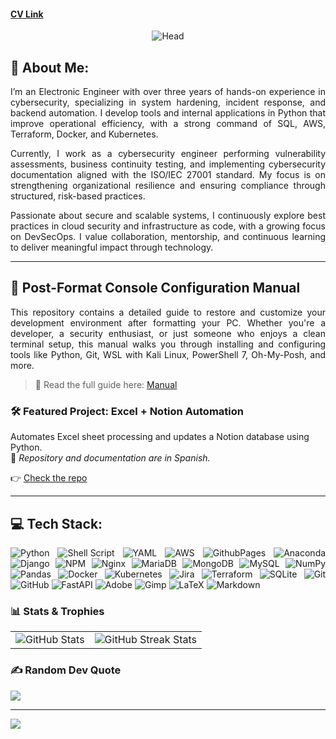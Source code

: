 #### [CV Link](https://1drv.ms/b/c/38a8ef003e56af79/EQYZbasgq9pIhbWY1cp63U4ByXcSaPTbFerRzRg5XbS3OA?e=hMT5Je)
<div align="center">
  
![Head](https://github.com/user-attachments/assets/86e0aed8-aa4d-4a48-80ed-acb98eb44ef1)

</div>


## 💫 About Me:

<div align="justify"><p>
I’m an Electronic Engineer with over three years of hands-on experience in cybersecurity, specializing in system hardening, incident response, and backend automation. I develop tools and internal applications in Python that improve operational efficiency, with a strong command of SQL, AWS, Terraform, Docker, and Kubernetes.

Currently, I work as a cybersecurity engineer performing vulnerability assessments, business continuity testing, and implementing cybersecurity documentation aligned with the ISO/IEC 27001 standard. My focus is on strengthening organizational resilience and ensuring compliance through structured, risk-based practices.

Passionate about secure and scalable systems, I continuously explore best practices in cloud security and infrastructure as code, with a growing focus on DevSecOps. I value collaboration, mentorship, and continuous learning to deliver meaningful impact through technology.
</p></div>

---

## 🧰 Post-Format Console Configuration Manual

<div align="justify">
This repository contains a detailed guide to restore and customize your development environment after formatting your PC. Whether you're a developer, a security enthusiast, or just someone who enjoys a clean terminal setup, this manual walks you through installing and configuring tools like Python, Git, WSL with Kali Linux, PowerShell 7, Oh-My-Posh, and more.
</div>

> 📝 Read the full guide here: [Manual](Manual_Config.md)

### 🛠 Featured Project: Excel + Notion Automation

Automates Excel sheet processing and updates a Notion database using Python.  
📌 *Repository and documentation are in Spanish.*

👉 [Check the repo](https://github.com/JhoAraSan/Notion_Mail_Tables)

---

## 💻 Tech Stack:

<div align="justify">

![Python](https://img.shields.io/badge/python-3670A0?style=for-the-badge&logo=python&logoColor=ffdd54) ![Shell Script](https://img.shields.io/badge/shell_script-%23121011.svg?style=for-the-badge&logo=gnu-bash&logoColor=white) ![YAML](https://img.shields.io/badge/yaml-%23ffffff.svg?style=for-the-badge&logo=yaml&logoColor=151515) ![AWS](https://img.shields.io/badge/AWS-%23FF9900.svg?style=for-the-badge&logo=amazon-aws&logoColor=white) ![GithubPages](https://img.shields.io/badge/github%20pages-121013?style=for-the-badge&logo=github&logoColor=white) ![Anaconda](https://img.shields.io/badge/Anaconda-%2344A833.svg?style=for-the-badge&logo=anaconda&logoColor=white) ![Django](https://img.shields.io/badge/django-%23092E20.svg?style=for-the-badge&logo=django&logoColor=white) ![NPM](https://img.shields.io/badge/NPM-%23CB3837.svg?style=for-the-badge&logo=npm&logoColor=white) ![Nginx](https://img.shields.io/badge/nginx-%23009639.svg?style=for-the-badge&logo=nginx&logoColor=white) ![MariaDB](https://img.shields.io/badge/MariaDB-003545?style=for-the-badge&logo=mariadb&logoColor=white) ![MongoDB](https://img.shields.io/badge/MongoDB-%234ea94b.svg?style=for-the-badge&logo=mongodb&logoColor=white) ![MySQL](https://img.shields.io/badge/mysql-4479A1.svg?style=for-the-badge&logo=mysql&logoColor=white) ![NumPy](https://img.shields.io/badge/numpy-%23013243.svg?style=for-the-badge&logo=numpy&logoColor=white) ![Pandas](https://img.shields.io/badge/pandas-%23150458.svg?style=for-the-badge&logo=pandas&logoColor=white) ![Docker](https://img.shields.io/badge/docker-%230db7ed.svg?style=for-the-badge&logo=docker&logoColor=white) ![Kubernetes](https://img.shields.io/badge/kubernetes-%23326ce5.svg?style=for-the-badge&logo=kubernetes&logoColor=white) ![Jira](https://img.shields.io/badge/jira-%230A0FFF.svg?style=for-the-badge&logo=jira&logoColor=white) ![Terraform](https://img.shields.io/badge/terraform-%235835CC.svg?style=for-the-badge&logo=terraform&logoColor=white) ![SQLite](https://img.shields.io/badge/sqlite-%2307405e.svg?style=for-the-badge&logo=sqlite&logoColor=white) ![Git](https://img.shields.io/badge/git-%23F05033.svg?style=for-the-badge&logo=git&logoColor=white) ![GitHub](https://img.shields.io/badge/github-%23121011.svg?style=for-the-badge&logo=github&logoColor=white) ![FastAPI](https://img.shields.io/badge/FastAPI-005571?style=for-the-badge&logo=fastapi) ![Adobe](https://img.shields.io/badge/adobe-%23FF0000.svg?style=for-the-badge&logo=adobe&logoColor=white) ![Gimp](https://img.shields.io/badge/Gimp-657D8B?style=for-the-badge&logo=gimp&logoColor=FFFFFF) ![LaTeX](https://img.shields.io/badge/latex-%23008080.svg?style=for-the-badge&logo=latex&logoColor=white) ![Markdown](https://img.shields.io/badge/markdown-%23000000.svg?style=for-the-badge&logo=markdown&logoColor=white)

</div>

### 📊 Stats & Trophies

<table>
    <tr>
        <td><img src="https://github-readme-stats.vercel.app/api?username=JhoAraSan&show_icons=true&theme=dark" alt="GitHub Stats" /></td>
        <td><img src="https://github-readme-streak-stats.herokuapp.com/?user=0CTYSA&theme=dark" alt="GitHub Streak Stats"/></td>
    </tr>
</table>

### ✍️ Random Dev Quote

![](https://quotes-github-readme.vercel.app/api?type=horizontal&theme=dark)

---

[![](https://visitcount.itsvg.in/api?id=JhArSa&icon=0&color=0)](https://visitcount.itsvg.in)
